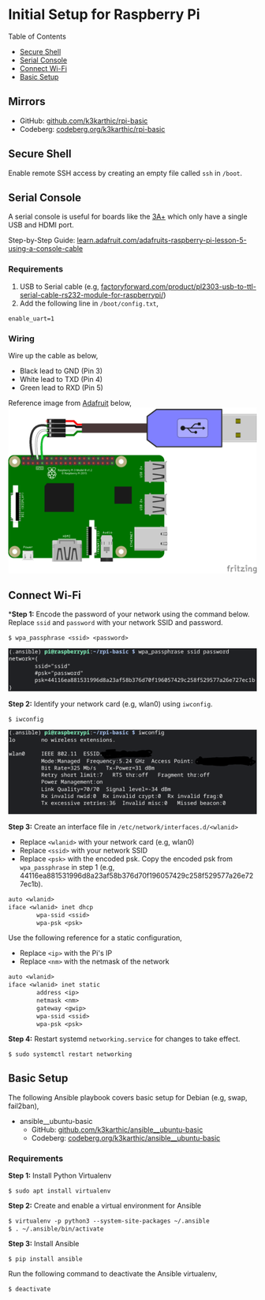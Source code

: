 # Initial Setup for Raspberry Pi

Table of Contents
* [Secure Shell](#secure-shell)
* [Serial Console](#serial-console)
* [Connect Wi-Fi](#connect-wi-fi)
* [Basic Setup](#basic-setup)

## Mirrors

* GitHub: [github.com/k3karthic/rpi-basic](https://github.com/k3karthic/rpi-basic/)
* Codeberg: [codeberg.org/k3karthic/rpi-basic](https://codeberg.org/k3karthic/rpi-basic)

## Secure Shell

Enable remote SSH access by creating an empty file called `ssh` in `/boot`.

## Serial Console

A serial console is useful for boards like the [3A+](https://www.raspberrypi.com/products/raspberry-pi-3-model-a-plus/) which only have a single USB and HDMI port.

Step-by-Step Guide: [learn.adafruit.com/adafruits-raspberry-pi-lesson-5-using-a-console-cable](https://learn.adafruit.com/adafruits-raspberry-pi-lesson-5-using-a-console-cable)

### Requirements

1. USB to Serial cable (e.g, [factoryforward.com/product/pl2303-usb-to-ttl-serial-cable-rs232-module-for-raspberrypi/](https://www.factoryforward.com/product/pl2303-usb-to-ttl-serial-cable-rs232-module-for-raspberrypi/))
2. Add the following line in `/boot/config.txt`,
```
enable_uart=1
```

### Wiring

Wire up the cable as below,
* Black lead to GND (Pin 3)
* White lead to TXD (Pin 4)
* Green lead to RXD (Pin 5)

Reference image from [Adafruit](https://learn.adafruit.com/adafruits-raspberry-pi-lesson-5-using-a-console-cable/connect-the-lead) below,
![serial console wiring](resources/serial_wiring.png)

## Connect Wi-Fi

***Step 1:** Encode the password of your network using the command below. Replace `ssid` and `password` with your network SSID and password.

```
$ wpa_passphrase <ssid> <password>
```

![screenshot of wpa_passphrase](resources/wpa_passphrase.png)

**Step 2:** Identify your network card (e.g, wlan0) using `iwconfig`.

```
$ iwconfig
```

![screenshot of iwconfig](resources/iwconfig.png)

**Step 3:** Create an interface file in `/etc/network/interfaces.d/<wlanid>`
* Replace `<wlanid>` with your network card (e.g, wlan0)
* Replace `<ssid>` with your network SSID
* Replace `<psk>` with the encoded psk. Copy the encoded psk from `wpa_passphrase` in step 1 (e.g, 44116ea881531996d8a23af58b376d70f196057429c258f529577a26e727ec1b).

```
auto <wlanid>
iface <wlanid> inet dhcp
        wpa-ssid <ssid>
        wpa-psk <psk>
```

Use the following reference for a static configuration,
* Replace `<ip>` with the Pi's IP
* Replace `<nm>` with the netmask of the network

```
auto <wlanid>
iface <wlanid> inet static
        address <ip>
        netmask <nm>
        gateway <gwip>
        wpa-ssid <ssid>
        wpa-psk <psk>
```
  
**Step 4:** Restart systemd `networking.service` for changes to take effect.

```
$ sudo systemctl restart networking
```

## Basic Setup

The following Ansible playbook covers basic setup for Debian (e.g, swap, fail2ban),
* ansible__ubuntu-basic
  * GitHub: [github.com/k3karthic/ansible__ubuntu-basic](https://github.com/k3karthic/ansible__ubuntu-basic)
  * Codeberg: [codeberg.org/k3karthic/ansible__ubuntu-basic](https://codeberg.org/k3karthic/ansible__ubuntu-basic)

### Requirements

**Step 1:** Install Python Virtualenv
```
$ sudo apt install virtualenv
```

**Step 2:** Create and enable a virtual environment for Ansible
```
$ virtualenv -p python3 --system-site-packages ~/.ansible
$ . ~/.ansible/bin/activate
```

**Step 3:** Install Ansible
```
$ pip install ansible
```

Run the following command to deactivate the Ansible virtualenv,
```
$ deactivate
```

